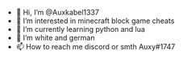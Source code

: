- 👋 Hi, I’m @Auxkabel1337
- 👀 I’m interested in minecraft block game cheats
- 🌱 I’m currently learning python and lua
- 💞️ I’m white and german
- 📫 How to reach me discord or smth Auxy#1747

<!---
Auxkabel1337/Auxkabel1337 is a ✨ special ✨ repository because its `README.md` (this file) appears on your GitHub profile.
You can click the Preview link to take a look at your changes.
--->
